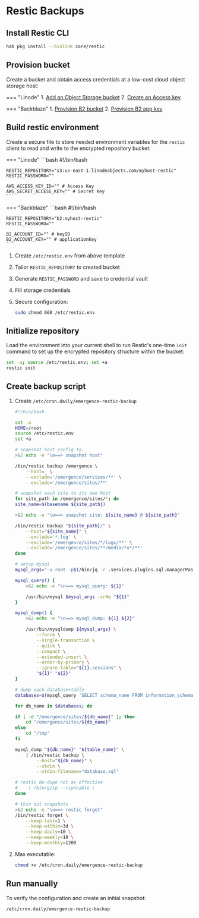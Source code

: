 # Restic Backups

## Install Restic CLI

```bash
hab pkg install --binlink core/restic
```

## Provision bucket

Create a bucket and obtain access credentials at a low-cost cloud object storage host:

=== "Linode"
    1. [Add an Object Storage bucket](https://cloud.linode.com/object-storage/buckets)
    2. [Create an Access key](https://cloud.linode.com/object-storage/access-keys)

=== "Backblaze"
    1. [Provision B2 bucket](https://secure.backblaze.com/b2_buckets.htm)
    2. [Provision B2 app key](https://secure.backblaze.com/app_keys.htm)

## Build restic environment

Create a secure file to store needed environment variables for the `restic` client to read and write to the encrypted repository bucket:

=== "Linode"
    ```bash
    #!/bin/bash

    RESTIC_REPOSITORY="s3:us-east-1.linodeobjects.com/myhost-restic"
    RESTIC_PASSWORD=""

    AWS_ACCESS_KEY_ID="" # Access Key
    AWS_SECRET_ACCESS_KEY="" # Secret Key
    ```

=== "Backblaze"
    ```bash
    #!/bin/bash

    RESTIC_REPOSITORY="b2:myhost-restic"
    RESTIC_PASSWORD=""

    B2_ACCOUNT_ID="" # keyID
    B2_ACCOUNT_KEY="" # applicationKey
    ```

1. Create `/etc/restic.env` from above template
2. Tailor `RESTIC_REPOSITORY` to created bucket
3. Generate `RESTIC_PASSWORD` and save to credential vault
4. Fill storage credentials
5. Secure configuration:

    ```bash
    sudo chmod 660 /etc/restic.env
    ```

## Initialize repository

Load the environment into your current shell to run Restic's one-time `init` command to set up the encrypted repository structure within the bucket:

```bash
set -a; source /etc/restic.env; set +a
restic init
```

## Create backup script

1. Create `/etc/cron.daily/emergence-restic-backup`

    ```bash
    #!/bin/bash

    set -a
    HOME=/root
    source /etc/restic.env
    set +a

    # snapshot host config to _
    >&2 echo -e "\n==> snapshot host"

    /bin/restic backup /emergence \
        --host=_ \
        --exclude='/emergence/services/**' \
        --exclude='/emergence/sites/**'

    # snapshot each site to its own host
    for site_path in /emergence/sites/*; do
    site_name=$(basename ${site_path})

    >&2 echo -e "\n==> snapshot site: ${site_name} @ ${site_path}"

    /bin/restic backup "${site_path}/" \
        --host="${site_name}" \
        --exclude='*.log' \
        --exclude='/emergence/sites/*/logs/**' \
        --exclude='/emergence/sites/**/media/*x*/**'
    done

    # setup mysql
    mysql_args="-u root -p$(/bin/jq -r .services.plugins.sql.managerPassword /emergence/config.json) -S /emergence/services/run/mysqld/mysqld.sock"

    mysql_query() {
        >&2 echo -e "\n==> mysql_query: ${1}"

        /usr/bin/mysql $mysql_args -srNe "${1}"
    }

    mysql_dump() {
        >&2 echo -e "\n==> mysql_dump: ${1} ${2}"

        /usr/bin/mysqldump ${mysql_args} \
            --force \
            --single-transaction \
            --quick \
            --compact \
            --extended-insert \
            --order-by-primary \
            --ignore-table="${1}.sessions" \
            "${1}" "${2}"
    }

    # dump each database+table
    databases=$(mysql_query 'SELECT schema_name FROM information_schema.schemata WHERE schema_name NOT IN ("information_schema", "mysql", "performance_schema")')

    for db_name in $databases; do

    if [ -d "/emergence/sites/${db_name}" ]; then
        cd "/emergence/sites/${db_name}"
    else
        cd "/tmp"
    fi

    mysql_dump "${db_name}" "${table_name}" \
        | /bin/restic backup \
            --host="${db_name}" \
            --stdin \
            --stdin-filename="database.sql"

    # restic de-dupe not as effective
    #    | /bin/gzip --rsyncable \
    done

    # thin out snapshots
    >&2 echo -e "\n==> restic forget"
    /bin/restic forget \
        --keep-last=1 \
        --keep-within=3d \
        --keep-daily=10 \
        --keep-weekly=10 \
        --keep-monthly=1200
    ```

2. Max executable:

    ```bash
    chmod +x /etc/cron.daily/emergence-restic-backup
    ```

## Run manually

To verify the configuration and create an initial snapshot:

```bash
/etc/cron.daily/emergence-restic-backup
```

